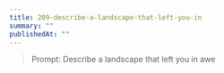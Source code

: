 ```yaml
---
title: 209-describe-a-landscape-that-left-you-in
summary: ""
publishedAt: ""
---
```


> Prompt: Describe a landscape that left you in awe

